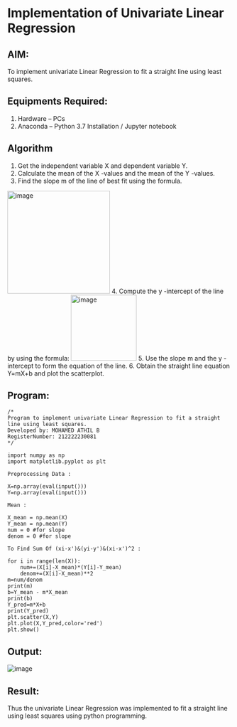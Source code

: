# Implementation of Univariate Linear Regression
## AIM:
To implement univariate Linear Regression to fit a straight line using least squares.

## Equipments Required:
1. Hardware – PCs
2. Anaconda – Python 3.7 Installation / Jupyter notebook

## Algorithm
1. Get the independent variable X and dependent variable Y.
2. Calculate the mean of the X -values and the mean of the Y -values.
3. Find the slope m of the line of best fit using the formula. 
<img width="231" alt="image" src="https://user-images.githubusercontent.com/93026020/192078527-b3b5ee3e-992f-46c4-865b-3b7ce4ac54ad.png">
4. Compute the y -intercept of the line by using the formula:
<img width="148" alt="image" src="https://user-images.githubusercontent.com/93026020/192078545-79d70b90-7e9d-4b85-9f8b-9d7548a4c5a4.png">
5. Use the slope m and the y -intercept to form the equation of the line.
6. Obtain the straight line equation Y=mX+b and plot the scatterplot.

## Program:
```
/*
Program to implement univariate Linear Regression to fit a straight line using least squares.
Developed by: MOHAMED ATHIL B
RegisterNumber: 212222230081
*/

import numpy as np
import matplotlib.pyplot as plt

Preprocessing Data :

X=np.array(eval(input()))
Y=np.array(eval(input()))

Mean :

X_mean = np.mean(X)
Y_mean = np.mean(Y)
num = 0 #for slope
denom = 0 #for slope

To Find Sum Of (xi-x')&(yi-y')&(xi-x')^2 :

for i in range(len(X)):
    num+=(X[i]-X_mean)*(Y[i]-Y_mean)
    denom+=(X[i]-X_mean)**2
m=num/denom
print(m)
b=Y_mean - m*X_mean
print(b)
Y_pred=m*X+b
print(Y_pred)
plt.scatter(X,Y)
plt.plot(X,Y_pred,color='red') 
plt.show() 
```

## Output:

![image](https://github.com/Bmohamedathil/Find-the-best-fit-line-using-Least-Squares-Method/assets/119560261/2b843bba-713e-4e6e-8664-49b18fd1437c)


## Result:
Thus the univariate Linear Regression was implemented to fit a straight line using least squares using python programming.
